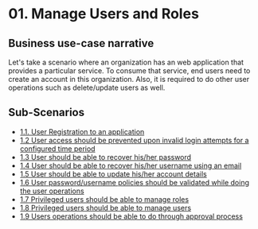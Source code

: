 
# 01. Manage Users and Roles

## Business use-case narrative

Let's take a scenario where an organization has an web application that provides a particular service. To consume 
that service, end users need to create an account in this organization. Also, it is required to do other user 
operations such as delete/update users as well.


## Sub-Scenarios
- [1.1. User Registration to an application](1.1-user-registration-to-an-application/README.md)
- [1.2 User access should be prevented upon invalid login attempts for a configured time period](1.2-user-invalid-login-attempts/README.md)
- [1.3 User should be able to recover his/her password](1.3-user-recover-password/README.md)
- [1.4 User should be able to recover his/her username using an email](1.4-user-recover-username/README.md)
- [1.5 User should be able to update his/her account details](1.5-user-update-account-details/README.md)
- [1.6 User password/username policies should be validated while doing the user operations](1.6-user-validate-policies/README.md)
- [1.7 Privileged users should be able to manage roles](1.7-manage-user-roles/README.md)
- [1.8 Privileged users should be able to manage users](1.8-manage-users/README.md)
- [1.9 Users operations should be able to do through approval process](1.9-user-workflow-approval/README.md)

